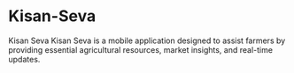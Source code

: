 # Kisan-Seva
Kisan Seva Kisan Seva is a mobile application designed to assist farmers by providing essential agricultural resources, market insights, and real-time updates.
